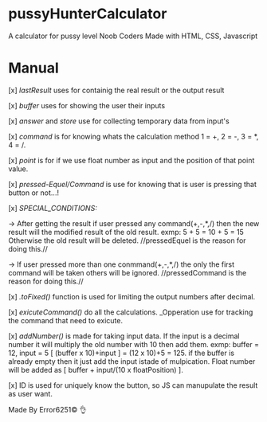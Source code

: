 # pussyHunterCalculator
A calculator for pussy level Noob Coders
Made with HTML, CSS, Javascript


# Manual

[x] *lastResult* uses for containig the real result or the output result

[x] *buffer* uses for showing the user their inputs

[x] *answer* and *store* use for collecting temporary data from input's

[x] *command* is for knowing whats the calculation method 1 = +, 2 = -, 3 = *, 4 = /.

[x] *point* is for if we use float number as input and the position of that point value.

[x] *pressed-Equel/Command* is use for knowing that is user is pressing that button or not...!

[x] *SPECIAL_CONDITIONS:*

-> After getting the result if user pressed any command(+,-,*,/) then the new result will the modified result of the old result. exmp: 5 + 5 = 10 + 5 = 15 Otherwise the old result will be deleted. //pressedEquel is the reason for doing this.//

-> If user pressed more than one conmmand(+,-,*,/) the only the first command will be taken others will be ignored. //pressedCommand is the reason for doing this.//

[x] *.toFixed()* function is used for limiting the output numbers after decimal.

[x] *exicuteCommand()* do all the calculations. _Opperation use for tracking the command that need to exicute.

[x] *addNumber()* is made for taking input data. If the input is a decimal number it will multiply the old number with 10 then add them. exmp: buffer = 12, input = 5 [ (buffer x 10)+input ] = (12 x 10)+5 = 125. if the buffer is already empty then it just add the input istade of mulpication. Float number will be added as [ buffer + input/(10 x floatPosition) ].

[x] ID is used for uniquely know the button, so JS can manupulate the result as user want.

Made By Error6251© 👌